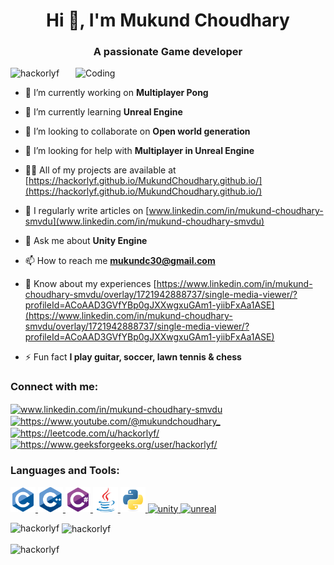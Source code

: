 <h1 align="center">Hi 👋, I'm Mukund Choudhary</h1>
<h3 align="center">A passionate Game developer</h3>
<img align="right" alt="Coding" width="400" src="https://i.pinimg.com/originals/2e/61/44/2e61441e3daca5efa2fceaeda4745b93.gif">

<p align="left"> <img src="https://komarev.com/ghpvc/?username=hackorlyf&label=Profile%20views&color=0e75b6&style=flat" alt="hackorlyf" /> </p>

- 🔭 I’m currently working on **Multiplayer Pong**

- 🌱 I’m currently learning **Unreal Engine**

- 👯 I’m looking to collaborate on **Open world generation**

- 🤝 I’m looking for help with **Multiplayer in Unreal Engine**

- 👨‍💻 All of my projects are available at [https://hackorlyf.github.io/MukundChoudhary.github.io/](https://hackorlyf.github.io/MukundChoudhary.github.io/)

- 📝 I regularly write articles on [www.linkedin.com/in/mukund-choudhary-smvdu](www.linkedin.com/in/mukund-choudhary-smvdu)

- 💬 Ask me about **Unity Engine**

- 📫 How to reach me **mukundc30@gmail.com**

- 📄 Know about my experiences [https://www.linkedin.com/in/mukund-choudhary-smvdu/overlay/1721942888737/single-media-viewer/?profileId=ACoAAD3GVfYBp0gJXXwgxuGAm1-yiibFxAa1ASE](https://www.linkedin.com/in/mukund-choudhary-smvdu/overlay/1721942888737/single-media-viewer/?profileId=ACoAAD3GVfYBp0gJXXwgxuGAm1-yiibFxAa1ASE)

- ⚡ Fun fact **I play guitar, soccer, lawn tennis & chess**

<h3 align="left">Connect with me:</h3>
<p align="left">
<a href="https://linkedin.com/in/www.linkedin.com/in/mukund-choudhary-smvdu" target="blank"><img align="center" src="https://raw.githubusercontent.com/rahuldkjain/github-profile-readme-generator/master/src/images/icons/Social/linked-in-alt.svg" alt="www.linkedin.com/in/mukund-choudhary-smvdu" height="30" width="40" /></a>
<a href="https://www.youtube.com/c/https://www.youtube.com/@mukundchoudhary_" target="blank"><img align="center" src="https://raw.githubusercontent.com/rahuldkjain/github-profile-readme-generator/master/src/images/icons/Social/youtube.svg" alt="https://www.youtube.com/@mukundchoudhary_" height="30" width="40" /></a>
<a href="https://www.leetcode.com/https://leetcode.com/u/hackorlyf/" target="blank"><img align="center" src="https://raw.githubusercontent.com/rahuldkjain/github-profile-readme-generator/master/src/images/icons/Social/leet-code.svg" alt="https://leetcode.com/u/hackorlyf/" height="30" width="40" /></a>
<a href="https://auth.geeksforgeeks.org/user/https://www.geeksforgeeks.org/user/hackorlyf/" target="blank"><img align="center" src="https://raw.githubusercontent.com/rahuldkjain/github-profile-readme-generator/master/src/images/icons/Social/geeks-for-geeks.svg" alt="https://www.geeksforgeeks.org/user/hackorlyf/" height="30" width="40" /></a>
</p>

<h3 align="left">Languages and Tools:</h3>
<p align="left"> <a href="https://www.cprogramming.com/" target="_blank" rel="noreferrer"> <img src="https://raw.githubusercontent.com/devicons/devicon/master/icons/c/c-original.svg" alt="c" width="40" height="40"/> </a> <a href="https://www.w3schools.com/cpp/" target="_blank" rel="noreferrer"> <img src="https://raw.githubusercontent.com/devicons/devicon/master/icons/cplusplus/cplusplus-original.svg" alt="cplusplus" width="40" height="40"/> </a> <a href="https://www.w3schools.com/cs/" target="_blank" rel="noreferrer"> <img src="https://raw.githubusercontent.com/devicons/devicon/master/icons/csharp/csharp-original.svg" alt="csharp" width="40" height="40"/> </a> <a href="https://www.java.com" target="_blank" rel="noreferrer"> <img src="https://raw.githubusercontent.com/devicons/devicon/master/icons/java/java-original.svg" alt="java" width="40" height="40"/> </a> <a href="https://www.python.org" target="_blank" rel="noreferrer"> <img src="https://raw.githubusercontent.com/devicons/devicon/master/icons/python/python-original.svg" alt="python" width="40" height="40"/> </a> <a href="https://unity.com/" target="_blank" rel="noreferrer"> <img src="https://www.vectorlogo.zone/logos/unity3d/unity3d-icon.svg" alt="unity" width="40" height="40"/> </a> <a href="https://unrealengine.com/" target="_blank" rel="noreferrer"> <img src="https://raw.githubusercontent.com/kenangundogan/fontisto/036b7eca71aab1bef8e6a0518f7329f13ed62f6b/icons/svg/brand/unreal-engine.svg" alt="unreal" width="40" height="40"/> </a> </p>

<p><img align="left" src="https://github-readme-stats.vercel.app/api/top-langs?username=hackorlyf&show_icons=true&locale=en&layout=compact" alt="hackorlyf" /></p>

<p>&nbsp;<img align="center" src="https://github-readme-stats.vercel.app/api?username=hackorlyf&show_icons=true&locale=en" alt="hackorlyf" /></p>

<p><img align="center" src="https://github-readme-streak-stats.herokuapp.com/?user=hackorlyf&" alt="hackorlyf" /></p>
